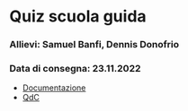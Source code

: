 # Quiz scuola guida

### Allievi: Samuel Banfi, Dennis Donofrio
### Data di consegna: 23.11.2022

- [Documentazione](documents/documentazione.md)
- [QdC](documents/questionario_patenti.pdf)
